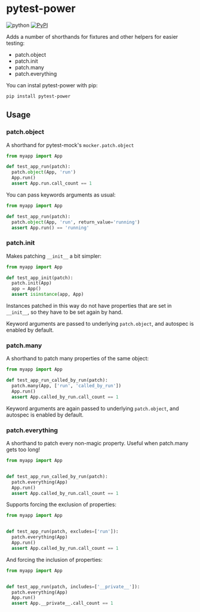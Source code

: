 # pytest-power

![python](https://github.com/NL-ix/pytest-power/workflows/python/badge.svg)
[![PyPI](https://img.shields.io/pypi/v/pytest-power?style=flat)](https://pypi.org/project/pytest-power/)

Adds a number of shorthands for fixtures and other helpers for easier testing:

- patch.object
- patch.init
- patch.many
- patch.everything

You can instal pytest-power with pip:

```sh
pip install pytest-power
```

## Usage

### patch.object

A shorthand for pytest-mock's `mocker.patch.object`


```python
from myapp import App

def test_app_run(patch):
  patch.object(App, 'run')
  App.run()
  assert App.run.call_count == 1
```

You can pass keywords arguments as usual:

```python
from myapp import App

def test_app_run(patch):
  patch.object(App, 'run', return_value='running')
  assert App.run() == 'running'
```


### patch.init

Makes patching `__init__` a bit simpler:


```python
from myapp import App

def test_app_init(patch):
  patch.init(App)
  app = App()
  assert isinstance(app, App)
```

Instances patched in this way do not have properties that are set in `__init__`,
so they have to be set again by hand.

Keyword arguments are passed to underlying `patch.object`, and autospec is
enabled by default.


### patch.many

A shorthand to patch many properties of the same object:

```python
from myapp import App

def test_app_run_called_by_run(patch):
  patch.many(App, ['run', 'called_by_run'])
  App.run()
  assert App.called_by_run.call_count == 1
```

Keyword arguments are again passed to underlying `patch.object`, and autospec
is enabled by default.

### patch.everything

A shorthand to patch every non-magic property. Useful when patch.many gets
too long!

```python
from myapp import App


def test_app_run_called_by_run(patch):
  patch.everything(App)
  App.run()
  assert App.called_by_run.call_count == 1
```

Supports forcing the exclusion of properties:

```python
from myapp import App


def test_app_run(patch, excludes=['run']):
  patch.everything(App)
  App.run()
  assert App.called_by_run.call_count == 1
```


And forcing the inclusion of properties:

```python
from myapp import App


def test_app_run(patch, includes=['__private__']):
  patch.everything(App)
  App.run()
  assert App.__private__.call_count == 1
```
